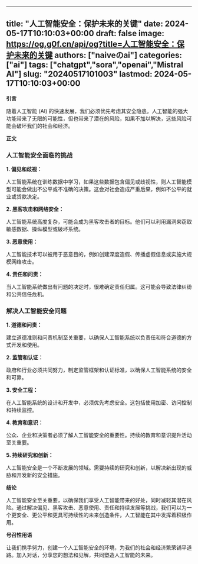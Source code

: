 
---
title: "人工智能安全：保护未来的关键"
date: 2024-05-17T10:10:03+00:00
draft: false
image: https://og.g0f.cn/api/og?title=人工智能安全：保护未来的关键
authors: ["naiveのai"]
categories: ["ai"]
tags: ["chatgpt","sora","openai","Mistral AI"]
slug: "20240517101003"
lastmod: 2024-05-17T10:10:03+00:00
---
**引言**

随着人工智能 (AI) 的快速发展，我们必须优先考虑其安全隐患。人工智能的强大功能带来了无限的可能性，但也带来了潜在的风险，如果不加以解决，这些风险可能会破坏我们的社会和经济。

**正文**

### 人工智能安全面临的挑战

**1. 偏见和歧视：**

人工智能系统在训练数据中学习，如果这些数据包含偏见或歧视性，则人工智能模型可能会做出不公平或不准确的决策。这会对社会造成严重后果，例如不公平的就业或贷款决定。

**2. 黑客攻击和网络安全：**

人工智能系统高度复杂，可能会成为黑客攻击者的目标。他们可以利用漏洞来窃取敏感数据、操纵模型或破坏系统。

**3. 恶意使用：**

人工智能技术可以被用于恶意目的，例如创建深度造假、传播虚假信息或实施大规模网络攻击。

**4. 责任和问责：**

当人工智能系统做出有问题的决定时，很难确定责任归属。这可能会导致法律纠纷和公共信任危机。

### 解决人工智能安全问题

**1. 道德和问责：**

建立道德准则和问责机制至关重要，以确保人工智能系统以负责任和符合道德的方式开发和使用。

**2. 监管和认证：**

政府和行业必须共同努力，制定监管框架和认证标准，以确保人工智能系统的安全和可靠。

**3. 安全工程：**

在人工智能系统的设计和开发中，必须优先考虑安全。这包括使用加密、访问控制和持续监控。

**4. 教育和意识：**

公众、企业和决策者必须了解人工智能安全的重要性。持续的教育和意识提升活动至关重要。

**5. 持续研究和创新：**

人工智能安全是一个不断发展的领域。需要持续的研究和创新，以解决新出现的威胁和开发新的安全措施。

**结论**

人工智能安全至关重要，以确保我们享受人工智能带来的好处，同时减轻其潜在风险。通过解决偏见、黑客攻击、恶意使用、责任和持续发展等挑战，我们可以为一个更安全、更公平和更具可持续性的未来创造条件，人工智能在其中发挥着积极作用。

**号召性用语**

让我们携手努力，创建一个人工智能安全的环境，为我们的社会和经济繁荣铺平道路。加入对话，分享您的想法和见解，共同塑造人工智能的未来。